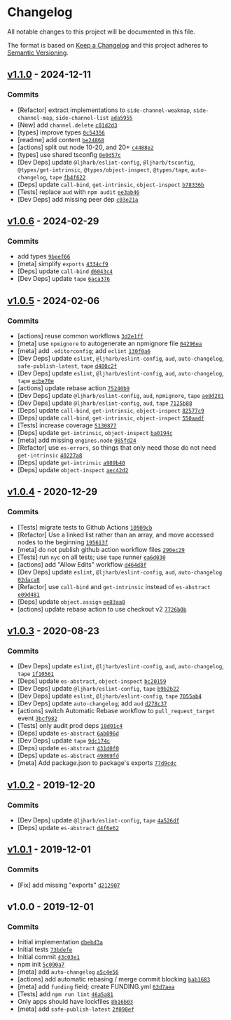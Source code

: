 # Changelog

All notable changes to this project will be documented in this file.

The format is based on [Keep a Changelog](https://keepachangelog.com/en/1.0.0/)
and this project adheres to [Semantic Versioning](https://semver.org/spec/v2.0.0.html).

## [v1.1.0](https://github.com/ljharb/side-channel/compare/v1.0.6...v1.1.0) - 2024-12-11

### Commits

- [Refactor] extract implementations to `side-channel-weakmap`, `side-channel-map`, `side-channel-list` [
	`ada5955`](https://github.com/ljharb/side-channel/commit/ada595549a5c4c6c853756d598846b180941c6da)
- [New] add `channel.delete` [
	`c01d2d3`](https://github.com/ljharb/side-channel/commit/c01d2d3fd51dbb1ce6da72ad7916e61bd6172aad)
- [types] improve types [
	`0c54356`](https://github.com/ljharb/side-channel/commit/0c5435651417df41b8cc1a5f7cdce8bffae68cde)
- [readme] add content [
	`be24868`](https://github.com/ljharb/side-channel/commit/be248682ac294b0e22c883092c45985aa91c490a)
- [actions] split out node 10-20, and 20+ [
	`c4488e2`](https://github.com/ljharb/side-channel/commit/c4488e241ef3d49a19fe266ac830a2e644305911)
- [types] use shared tsconfig [
	`0e0d57c`](https://github.com/ljharb/side-channel/commit/0e0d57c2ff17c7b45c6cbd43ebcf553edc9e3adc)
- [Dev Deps] update `@ljharb/eslint-config`, `@ljharb/tsconfig`, `@types/get-intrinsic`, `@types/object-inspect`,
	`@types/tape`, `auto-changelog`, `tape` [
	`fb4f622`](https://github.com/ljharb/side-channel/commit/fb4f622e64a99a1e40b6e5cd7691674a9dc429e4)
- [Deps] update `call-bind`, `get-intrinsic`, `object-inspect` [
	`b78336b`](https://github.com/ljharb/side-channel/commit/b78336b886172d1b457d414ac9e28de8c5fecc78)
- [Tests] replace `aud` with `npm audit` [
	`ee3ab46`](https://github.com/ljharb/side-channel/commit/ee3ab4690d954311c35115651bcfd45edd205aa1)
- [Dev Deps] add missing peer dep [
	`c03e21a`](https://github.com/ljharb/side-channel/commit/c03e21a7def3b67cdc15ae22316884fefcb2f6a8)

## [v1.0.6](https://github.com/ljharb/side-channel/compare/v1.0.5...v1.0.6) - 2024-02-29

### Commits

- add types [`9beef66`](https://github.com/ljharb/side-channel/commit/9beef6643e6d717ea57bedabf86448123a7dd9e9)
- [meta] simplify `exports` [
	`4334cf9`](https://github.com/ljharb/side-channel/commit/4334cf9df654151504c383b62a2f9ebdc8d9d5ac)
- [Deps] update `call-bind` [
	`d6043c4`](https://github.com/ljharb/side-channel/commit/d6043c4d8f4d7be9037dd0f0419c7a2e0e39ec6a)
- [Dev Deps] update `tape` [
	`6aca376`](https://github.com/ljharb/side-channel/commit/6aca3761868dc8cd5ff7fd9799bf6b95e09a6eb0)

## [v1.0.5](https://github.com/ljharb/side-channel/compare/v1.0.4...v1.0.5) - 2024-02-06

### Commits

- [actions] reuse common workflows [
	`3d2e1ff`](https://github.com/ljharb/side-channel/commit/3d2e1ffd16dd6eaaf3e40ff57951f840d2d63c04)
- [meta] use `npmignore` to autogenerate an npmignore file [
	`04296ea`](https://github.com/ljharb/side-channel/commit/04296ea17d1544b0a5d20fd5bfb31aa4f6513eb9)
- [meta] add `.editorconfig`; add `eclint` [
	`130f0a6`](https://github.com/ljharb/side-channel/commit/130f0a6adbc04d385c7456a601d38344dce3d6a9)
- [Dev Deps] update `eslint`, `@ljharb/eslint-config`, `aud`, `auto-changelog`, `safe-publish-latest`, `tape` [
	`d480c2f`](https://github.com/ljharb/side-channel/commit/d480c2fbe757489ae9b4275491ffbcc3ac4725e9)
- [Dev Deps] update `eslint`, `@ljharb/eslint-config`, `aud`, `auto-changelog`, `tape` [
	`ecbe70e`](https://github.com/ljharb/side-channel/commit/ecbe70e53a418234081a77971fec1fdfae20c841)
- [actions] update rebase action [
	`75240b9`](https://github.com/ljharb/side-channel/commit/75240b9963b816e8846400d2287cb68f88c7fba7)
- [Dev Deps] update `@ljharb/eslint-config`, `aud`, `npmignore`, `tape` [
	`ae8d281`](https://github.com/ljharb/side-channel/commit/ae8d281572430099109870fd9430d2ca3f320b8d)
- [Dev Deps] update `@ljharb/eslint-config`, `aud`, `tape` [
	`7125b88`](https://github.com/ljharb/side-channel/commit/7125b885fd0eacad4fee9b073b72d14065ece278)
- [Deps] update `call-bind`, `get-intrinsic`, `object-inspect` [
	`82577c9`](https://github.com/ljharb/side-channel/commit/82577c9796304519139a570f82a317211b5f3b86)
- [Deps] update `call-bind`, `get-intrinsic`, `object-inspect` [
	`550aadf`](https://github.com/ljharb/side-channel/commit/550aadf20475a6081fd70304cc54f77259a5c8a8)
- [Tests] increase coverage [
	`5130877`](https://github.com/ljharb/side-channel/commit/5130877a7b27c862e64e6d1c12a178b28808859d)
- [Deps] update `get-intrinsic`, `object-inspect` [
	`ba0194c`](https://github.com/ljharb/side-channel/commit/ba0194c505b1a8a0427be14cadd5b8a46d4d01b8)
- [meta] add missing `engines.node` [
	`985fd24`](https://github.com/ljharb/side-channel/commit/985fd249663cb06617a693a94fe08cad12f5cb70)
- [Refactor] use `es-errors`, so things that only need those do not need `get-intrinsic` [
	`40227a8`](https://github.com/ljharb/side-channel/commit/40227a87b01709ad2c0eebf87eb4223a800099b9)
- [Deps] update `get-intrinsic` [
	`a989b40`](https://github.com/ljharb/side-channel/commit/a989b4024958737ae7be9fbffdeff2078f33a0fd)
- [Deps] update `object-inspect` [
	`aec42d2`](https://github.com/ljharb/side-channel/commit/aec42d2ec541a31aaa02475692c87d489237d9a3)

## [v1.0.4](https://github.com/ljharb/side-channel/compare/v1.0.3...v1.0.4) - 2020-12-29

### Commits

- [Tests] migrate tests to Github Actions [
	`10909cb`](https://github.com/ljharb/side-channel/commit/10909cbf8ce9c0bf96f604cf13d7ffd5a22c2d40)
- [Refactor] Use a linked list rather than an array, and move accessed nodes to the beginning [
	`195613f`](https://github.com/ljharb/side-channel/commit/195613f28b5c1e6072ef0b61b5beebaf2b6a304e)
- [meta] do not publish github action workflow files [
	`290ec29`](https://github.com/ljharb/side-channel/commit/290ec29cd21a60585145b4a7237ec55228c52c27)
- [Tests] run `nyc` on all tests; use `tape` runner [
	`ea6d030`](https://github.com/ljharb/side-channel/commit/ea6d030ff3fe6be2eca39e859d644c51ecd88869)
- [actions] add "Allow Edits" workflow [
	`d464d8f`](https://github.com/ljharb/side-channel/commit/d464d8fe52b5eddf1504a0ed97f0941a90f32c15)
- [Dev Deps] update `eslint`, `@ljharb/eslint-config`, `aud`, `auto-changelog` [
	`02daca8`](https://github.com/ljharb/side-channel/commit/02daca87c6809821c97be468d1afa2f5ef447383)
- [Refactor] use `call-bind` and `get-intrinsic` instead of `es-abstract` [
	`e09d481`](https://github.com/ljharb/side-channel/commit/e09d481528452ebafa5cdeae1af665c35aa2deee)
- [Deps] update `object.assign` [
	`ee83aa8`](https://github.com/ljharb/side-channel/commit/ee83aa81df313b5e46319a63adb05cf0c179079a)
- [actions] update rebase action to use checkout v2 [
	`7726b0b`](https://github.com/ljharb/side-channel/commit/7726b0b058b632fccea709f58960871defaaa9d7)

## [v1.0.3](https://github.com/ljharb/side-channel/compare/v1.0.2...v1.0.3) - 2020-08-23

### Commits

- [Dev Deps] update `eslint`, `@ljharb/eslint-config`, `aud`, `auto-changelog`, `tape` [
	`1f10561`](https://github.com/ljharb/side-channel/commit/1f105611ef3acf32dec8032ae5c0baa5e56bb868)
- [Deps] update `es-abstract`, `object-inspect` [
	`bc20159`](https://github.com/ljharb/side-channel/commit/bc201597949a505e37cef9eaf24c7010831e6f03)
- [Dev Deps] update `@ljharb/eslint-config`, `tape` [
	`b9b2b22`](https://github.com/ljharb/side-channel/commit/b9b2b225f9e0ea72a6ec2b89348f0bd690bc9ed1)
- [Dev Deps] update `eslint`, `@ljharb/eslint-config`, `tape` [
	`7055ab4`](https://github.com/ljharb/side-channel/commit/7055ab4de0860606efd2003674a74f1fe6ebc07e)
- [Dev Deps] update `auto-changelog`; add `aud` [
	`d278c37`](https://github.com/ljharb/side-channel/commit/d278c37d08227be4f84aa769fcd919e73feeba40)
- [actions] switch Automatic Rebase workflow to `pull_request_target` event [
	`3bcf982`](https://github.com/ljharb/side-channel/commit/3bcf982faa122745b39c33ce83d32fdf003741c6)
- [Tests] only audit prod deps [
	`18d01c4`](https://github.com/ljharb/side-channel/commit/18d01c4015b82a3d75044c4d5ba7917b2eac01ec)
- [Deps] update `es-abstract` [
	`6ab096d`](https://github.com/ljharb/side-channel/commit/6ab096d9de2b482cf5e0717e34e212f5b2b9bc9a)
- [Dev Deps] update `tape` [
	`9dc174c`](https://github.com/ljharb/side-channel/commit/9dc174cc651dfd300b4b72da936a0a7eda5f9452)
- [Deps] update `es-abstract` [
	`431d0f0`](https://github.com/ljharb/side-channel/commit/431d0f0ff11fbd2ae6f3115582a356d3a1cfce82)
- [Deps] update `es-abstract` [
	`49869fd`](https://github.com/ljharb/side-channel/commit/49869fd323bf4453f0ba515c0fb265cf5ab7b932)
- [meta] Add package.json to package's exports [
	`77d9cdc`](https://github.com/ljharb/side-channel/commit/77d9cdceb2a9e47700074f2ae0c0a202e7dac0d4)

## [v1.0.2](https://github.com/ljharb/side-channel/compare/v1.0.1...v1.0.2) - 2019-12-20

### Commits

- [Dev Deps] update `@ljharb/eslint-config`, `tape` [
	`4a526df`](https://github.com/ljharb/side-channel/commit/4a526df44e4701566ed001ec78546193f818b082)
- [Deps] update `es-abstract` [
	`d4f6e62`](https://github.com/ljharb/side-channel/commit/d4f6e629b6fb93a07415db7f30d3c90fd7f264fe)

## [v1.0.1](https://github.com/ljharb/side-channel/compare/v1.0.0...v1.0.1) - 2019-12-01

### Commits

- [Fix] add missing "exports" [
	`d212907`](https://github.com/ljharb/side-channel/commit/d2129073abf0701a5343bf28aa2145617604dc2e)

## v1.0.0 - 2019-12-01

### Commits

- Initial implementation [
	`dbebd3a`](https://github.com/ljharb/side-channel/commit/dbebd3a4b5ed64242f9a6810efe7c4214cd8cde4)
- Initial tests [`73bdefe`](https://github.com/ljharb/side-channel/commit/73bdefe568c9076cf8c0b8719bc2141aec0e19b8)
- Initial commit [`43c03e1`](https://github.com/ljharb/side-channel/commit/43c03e1c2849ec50a87b7a5cd76238a62b0b8770)
- npm init [`5c090a7`](https://github.com/ljharb/side-channel/commit/5c090a765d66a5527d9889b89aeff78dee91348c)
- [meta] add `auto-changelog` [
	`a5c4e56`](https://github.com/ljharb/side-channel/commit/a5c4e5675ec02d5eb4d84b4243aeea2a1d38fbec)
- [actions] add automatic rebasing / merge commit blocking [
	`bab1683`](https://github.com/ljharb/side-channel/commit/bab1683d8f9754b086e94397699fdc645e0d7077)
- [meta] add `funding` field; create FUNDING.yml [
	`63d7aea`](https://github.com/ljharb/side-channel/commit/63d7aeaf34f5650650ae97ca4b9fae685bd0937c)
- [Tests] add `npm run lint` [
	`46a5a81`](https://github.com/ljharb/side-channel/commit/46a5a81705cd2664f83df232c01dbbf2ee952885)
- Only apps should have lockfiles [
	`8b16b03`](https://github.com/ljharb/side-channel/commit/8b16b0305f00895d90c4e2e5773c854cfea0e448)
- [meta] add `safe-publish-latest` [
	`2f098ef`](https://github.com/ljharb/side-channel/commit/2f098ef092a39399cfe548b19a1fc03c2fd2f490)
